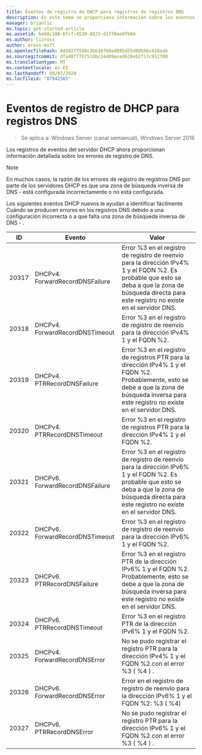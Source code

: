 ```yaml
---
title: Eventos de registro de DHCP para registros de registros DNS
description: En este tema se proporciona información sobre los eventos de registro del servidor DHCP en Windows Server 2016.
manager: brianlic
ms.topic: get-started-article
ms.assetid: beb8c188-6fcf-4520-8825-d17f8ee9fb04
ms.author: lizross
author: eross-msft
ms.openlocfilehash: 6dd02ff590c3b616f60ed095d55d00b96c428aab
ms.sourcegitcommit: dfa48f77b751dbc34409aced628eb2f17c912f08
ms.translationtype: MT
ms.contentlocale: es-ES
ms.lasthandoff: 08/07/2020
ms.locfileid: "87942565"
---
```

# <a name="dhcp-logging-events-for-dns-registrations"></a>Eventos de registro de DHCP para registros DNS

>Se aplica a: Windows Server (canal semianual), Windows Server 2016

Los registros de eventos del servidor DHCP ahora proporcionan información detallada sobre los errores de registro de DNS.

>[!NOTE]
>En muchos casos, la razón de los errores de registro de registros DNS por parte de los servidores DHCP es que una zona de búsqueda inversa de DNS \- está configurada incorrectamente o no está configurada.

Los siguientes eventos DHCP nuevos le ayudan a identificar fácilmente Cuándo se producen errores en los registros DNS debido a una configuración incorrecta o a que falta una zona de búsqueda inversa de DNS \- .

|ID|Evento|Valor|
|-----|--------------------|--------------------------------------------------------|
|20317|DHCPv4. ForwardRecordDNSFailure|Error %3 en el registro de registro de reenvío para la dirección IPv4% 1 y el FQDN %2. Es probable que esto se deba a que la zona de búsqueda directa para este registro no existe en el servidor DNS.|
|20318|DHCPv4. ForwardRecordDNSTimeout|Error %3 en el registro de registro de reenvío para la dirección IPv4% 1 y el FQDN %2.|
|20319|DHCPv4. PTRRecordDNSFailure|Error %3 en el registro de registros PTR para la dirección IPv4% 1 y el FQDN %2. Probablemente, esto se debe a que la zona de búsqueda inversa para este registro no existe en el servidor DNS.|
|20320|DHCPv4. PTRRecordDNSTimeout|Error %3 en el registro de registros PTR para la dirección IPv4% 1 y el FQDN %2.|
|20321|DHCPv6. ForwardRecordDNSFailure|Error %3 en el registro de registro de reenvío para la dirección IPv6% 1 y el FQDN %2. Es probable que esto se deba a que la zona de búsqueda directa para este registro no existe en el servidor DNS.|
|20322|DHCPv6. ForwardRecordDNSTimeout|Error %3 en el registro de registro de reenvío para la dirección IPv6% 1 y el FQDN %2.|
|20323|DHCPv6. PTRRecordDNSFailure|Error %3 en el registro PTR de la dirección IPv6% 1 y el FQDN %2. Probablemente, esto se debe a que la zona de búsqueda inversa para este registro no existe en el servidor DNS.|
|20324|DHCPv6. PTRRecordDNSTimeout|Error %3 en el registro PTR de la dirección IPv6% 1 y el FQDN %2.|
|20325|DHCPv4. ForwardRecordDNSError|No se pudo registrar el registro PTR para la dirección IPv4% 1 y el FQDN %2 con el error %3 \( %4 \) .|
|20326|DHCPv6. ForwardRecordDNSError|Error en el registro de registro de reenvío para la dirección IPv6% 1 y el FQDN %2: %3 \( %4\)|
|20327|DHCPv6. PTRRecordDNSError|No se pudo registrar el registro PTR para la dirección IPv6% 1 y el FQDN %2 con el error %3 \( %4 \) .|

